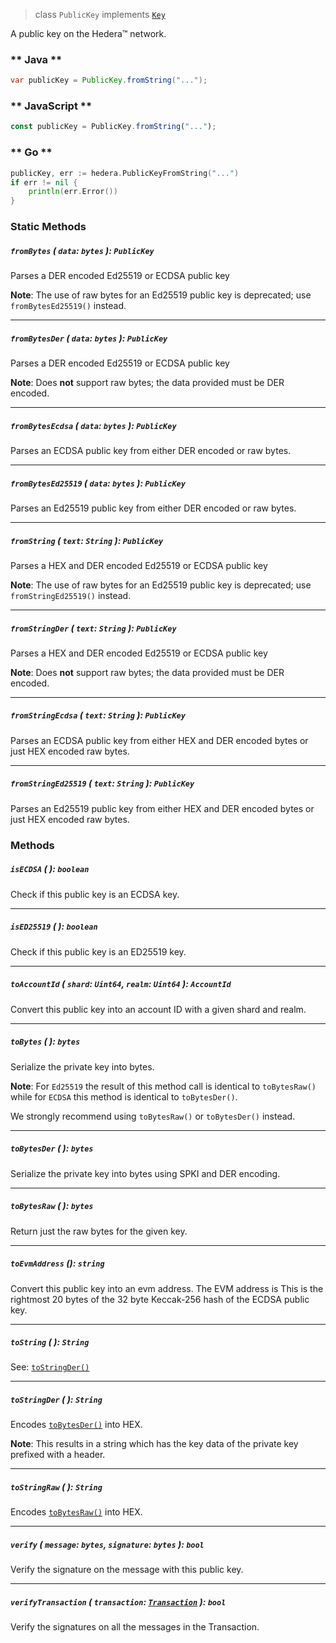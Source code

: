 > class `PublicKey` implements [`Key`](Key.md)

A public key on the Hedera™ network.

<!-- tabs:start -->

### ** Java **

```java
var publicKey = PublicKey.fromString("...");
```

### ** JavaScript **

```javascript
const publicKey = PublicKey.fromString("...");
```

### ** Go **

```go
publicKey, err := hedera.PublicKeyFromString("...")
if err != nil {
    println(err.Error())
}
```

<!-- tabs:end -->

### Static Methods

##### `fromBytes` ( `data`: `bytes` ): `PublicKey`

Parses a DER encoded Ed25519 or ECDSA public key

**Note**: The use of raw bytes for an Ed25519 public key is deprecated; use `fromBytesEd25519()` instead.

---

##### `fromBytesDer` ( `data`: `bytes` ): `PublicKey`

Parses a DER encoded Ed25519 or ECDSA public key

**Note**: Does **not** support raw bytes; the data provided must be DER encoded.

---

##### `fromBytesEcdsa` ( `data`: `bytes` ): `PublicKey`

Parses an ECDSA public key from either DER encoded or raw bytes.

---

##### `fromBytesEd25519` ( `data`: `bytes` ): `PublicKey`

Parses an Ed25519 public key from either DER encoded or raw bytes.

---

##### `fromString` ( `text`: `String` ): `PublicKey`

Parses a HEX and DER encoded Ed25519 or ECDSA public key

**Note**: The use of raw bytes for an Ed25519 public key is deprecated; use `fromStringEd25519()` instead.

---

##### `fromStringDer` ( `text`: `String` ): `PublicKey`

Parses a HEX and DER encoded Ed25519 or ECDSA public key

**Note**: Does **not** support raw bytes; the data provided must be DER encoded.

---

##### `fromStringEcdsa` ( `text`: `String` ): `PublicKey`

Parses an ECDSA public key from either HEX and DER encoded bytes or just HEX encoded raw bytes.

---

##### `fromStringEd25519` ( `text`: `String` ): `PublicKey`

Parses an Ed25519 public key from either HEX and DER encoded bytes or just HEX encoded raw bytes.

### Methods

##### `isECDSA` ( ): `boolean`

Check if this public key is an ECDSA key.

---

##### `isED25519` ( ): `boolean`

Check if this public key is an ED25519 key.

---

##### `toAccountId` ( `shard`: `Uint64`, `realm`: `Uint64` ): `AccountId`

Convert this public key into an account ID with a given shard and realm.

---

##### `toBytes` ( ): `bytes`

Serialize the private key into bytes.

**Note**: For `Ed25519` the result of this method call is identical to `toBytesRaw()` while for `ECDSA`
this method is identical to `toBytesDer()`.

We strongly recommend using `toBytesRaw()` or `toBytesDer()` instead.

---

##### `toBytesDer` ( ): `bytes`

Serialize the private key into bytes using SPKI and DER encoding.

---

##### `toBytesRaw` ( ): `bytes`

Return just the raw bytes for the given key.

---

##### `toEvmAddress` (): `string`

Convert this public key into an evm address. The EVM address is This is the rightmost 20 bytes of the 32 byte Keccak-256 hash of the ECDSA public key.

---

##### `toString` ( ): `String`

See: [`toStringDer()`](#tostringder----string)

---

##### `toStringDer` ( ): `String`

Encodes [`toBytesDer()`](#tobytesder----bytes) into HEX.

**Note**: This results in a string which has the key data of the private key prefixed with a header.

---

##### `toStringRaw` ( ): `String`

Encodes [`toBytesRaw()`](#tobytesraw----bytes) into HEX.

---

##### `verify` ( `message`: `bytes`, `signature`: `bytes` ): `bool`

Verify the signature on the message with this public key.

---

##### `verifyTransaction` ( `transaction`: [`Transaction`](../core/Transaction.md) ): `bool`

Verify the signatures on all the messages in the Transaction.
